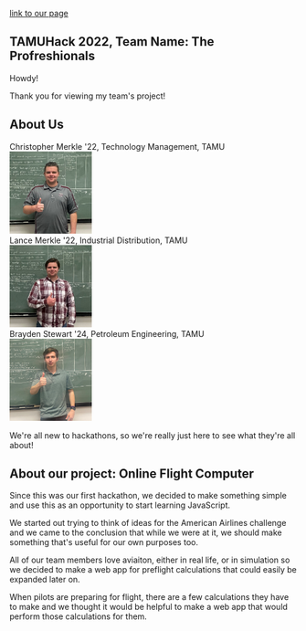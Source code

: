 [link to our page](https://tamuhack-2022.github.io/flight-computer/index.html)

TAMUHack 2022, Team Name: The Profreshionals
--

Howdy!

Thank you for viewing my team's project!<br/>

About Us
--

Christopher Merkle '22, Technology Management, TAMU<br/>
<img src="img/IMG_9208.jpg" width="144" height="144"><br/>
Lance Merkle '22, Industrial Distribution, TAMU<br/>
<img src="img/IMG_9206.jpg" width="144" height="144"><br/>
Brayden Stewart '24, Petroleum Engineering, TAMU<br/>
<img src="img/IMG_9207.jpg" width="144" height="144"><br/>

We're all new to hackathons, so we're really just here to see what they're all about!<br/>

About our project: Online Flight Computer
--
Since this was our first hackathon, we decided to make something simple and use this as an opportunity to start learning JavaScript.<br/>

We started out trying to think of ideas for the American Airlines challenge and we came to the conclusion that while we were at it, we should make something that's useful for our own purposes too.<br/>

All of our team members love aviaiton, either in real life, or in simulation so we decided to make a web app for preflight calculations that could easily be expanded later on.<br/>

When pilots are preparing for flight, there are a few calculations they have to make and we thought it would be helpful to make a web app that would perform those calculations for them. 

